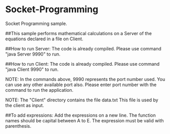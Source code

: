 # Socket-Programming
Socket Programming sample.

##This sample performs mathematical calculations on a Server of the equations declared in a file on Client.

##How to run Server:
The code is already compiled.
Please use command "java Server 9990" to run.

##How to run Client:
The code is already compiled.
Please use command "java Client 9990" to run.

NOTE: In the commands above, 9990 represents the port number used. 
      You can use any other available port also.
      Please enter port number with the command to run the application.

NOTE: The "Client" directory contains the file data.txt
      This file is used by the client as input.

##To add expressions:
Add the expressions on a new line.
The function names should be capital between A to E.
The expression must be valid with parenthesis.
